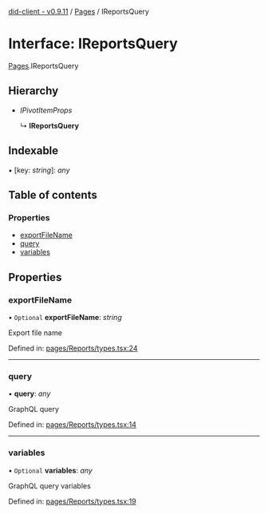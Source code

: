 [did-client - v0.9.11](../README.md) / [Pages](../modules/pages.md) / IReportsQuery

# Interface: IReportsQuery

[Pages](../modules/pages.md).IReportsQuery

## Hierarchy

* *IPivotItemProps*

  ↳ **IReportsQuery**

## Indexable

▪ [key: *string*]: *any*

## Table of contents

### Properties

- [exportFileName](pages.ireportsquery.md#exportfilename)
- [query](pages.ireportsquery.md#query)
- [variables](pages.ireportsquery.md#variables)

## Properties

### exportFileName

• `Optional` **exportFileName**: *string*

Export file name

Defined in: [pages/Reports/types.tsx:24](https://github.com/Puzzlepart/did/blob/dev/client/pages/Reports/types.tsx#L24)

___

### query

• **query**: *any*

GraphQL query

Defined in: [pages/Reports/types.tsx:14](https://github.com/Puzzlepart/did/blob/dev/client/pages/Reports/types.tsx#L14)

___

### variables

• `Optional` **variables**: *any*

GraphQL query variables

Defined in: [pages/Reports/types.tsx:19](https://github.com/Puzzlepart/did/blob/dev/client/pages/Reports/types.tsx#L19)
